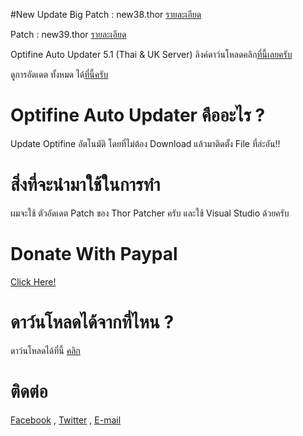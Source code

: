 #New Update
Big Patch : new38.thor [รายละเอียด](http://ouo.io/Z7zBkX)

Patch : new39.thor [รายละเอียด](http://ouo.io/ab8Ols)

Optifine Auto Updater 5.1 (Thai & UK Server)
ลิงค์ดาว์นโหลดคลิก[ที่นี้เลยครับ](http://ouo.io/5u80j)

ดูการอัดเดต ทั้งหมด ได้[ที่นี้ครับ](http://boyphongsakornproject.tumblr.com/)
# Optifine Auto Updater คืออะไร ?
Update Optifine อัตโนมัติ โดยที่ไม่ต้อง Download แล้วมาติดตั้ง File ที่ล่ะอัน!!
# สิ่งที่จะนำมาใช้ในการทำ
ผมจะใช้ ตัวอัดเดต Patch ของ Thor Patcher ครับ และใช้ Visual Studio ด้วยครับ
# Donate With Paypal
[Click Here!](https://streampro.io/tip/yoyoyo1556)
# ดาว์นโหลดได้จากที่ไหน ?
ดาว์นโหลดได้ที่นี้ [คลิก](http://ouo.io/5u80j)

# ติดต่อ
[Facebook](https://www.facebook.com/boyphongsakorn.ga) , [Twitter](https://twitter.com/BoyPhongsako_ga) ,  [E-mail](mailto:boyphongsakorn@outlook.com)
